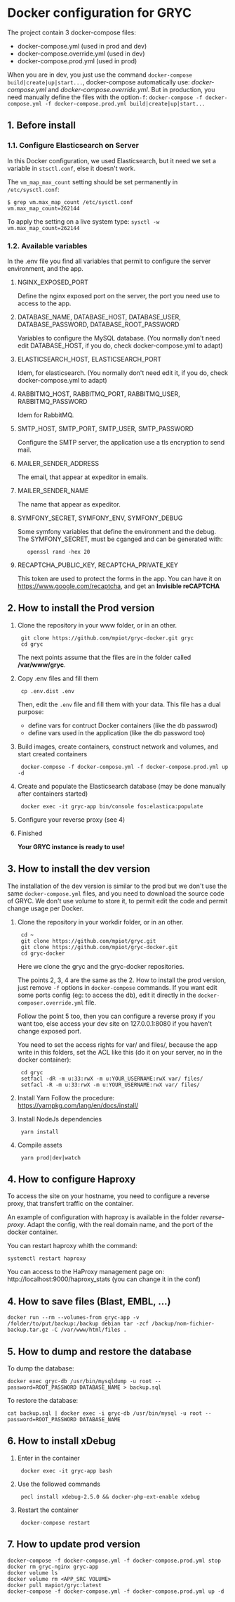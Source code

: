 # Docker configuration for GRYC

The project contain 3 docker-compose files:
- docker-compose.yml (used in prod and dev)
- docker-compose.override.yml (used in dev)
- docker-compose.prod.yml (used in prod)

When you are in dev, you just use the command `docker-compose build|create|up|start...`, docker-compose automatically use:
*docker-compose.yml* and *docker-compose.override.yml*.
But in production, you need manually define the files with the option`-f`: 
`docker-compose -f docker-compose.yml -f docker-compose.prod.yml build|create|up|start...`

## 1. Before install

### 1.1. Configure Elasticsearch on Server
In this Docker configuration, we used Elasticsearch, but it need we set a variable in `stsctl.conf`, else it doesn't work.

The `vm_map_max_count` setting should be set permanently in `/etc/sysctl.conf`:

    $ grep vm.max_map_count /etc/sysctl.conf
    vm.max_map_count=262144

To apply the setting on a live system type: `sysctl -w vm.max_map_count=262144`

### 1.2. Available variables

In the .env file you find all variables that permit to configure the server environment, and the app.

  1. NGINX_EXPOSED_PORT

        Define the nginx exposed port on the server, the port you need use to access to the app. 

  2. DATABASE_NAME, DATABASE_HOST, DATABASE_USER, DATABASE_PASSWORD, DATABASE_ROOT_PASSWORD

        Variables to configure the MySQL database. (You normally don't need edit DATABASE_HOST, if you do, check docker-compose.yml to adapt)

  3. ELASTICSEARCH_HOST, ELASTICSEARCH_PORT

        Idem, for elasticsearch. (You normally don't need edit it, if you do, check docker-compose.yml to adapt)

  4. RABBITMQ_HOST, RABBITMQ_PORT, RABBITMQ_USER, RABBITMQ_PASSWORD

        Idem for RabbitMQ.

  5. SMTP_HOST, SMTP_PORT, SMTP_USER, SMTP_PASSWORD

        Configure the SMTP server, the application use a tls encryption to send mail.

  6. MAILER_SENDER_ADDRESS
  
        The email, that appear at expeditor in emails.

  7. MAILER_SENDER_NAME

        The name that appear as expeditor.

  8. SYMFONY_SECRET, SYMFONY_ENV, SYMFONY_DEBUG

        Some symfony variables that define the environment and the debug. The SYMFONY_SECRET, must be cganged and can be generated with:
        
            openssl rand -hex 20

  9. RECAPTCHA_PUBLIC_KEY, RECAPTCHA_PRIVATE_KEY

        This token are used to protect the forms in the app. You can have it on https://www.google.com/recaptcha, 
        and get an **Invisible reCAPTCHA**

## 2. How to install the Prod version

1. Clone the repository in your www folder, or in an other.

        git clone https://github.com/mpiot/gryc-docker.git gryc
        cd gryc

    The next points assume that the files are in the folder called **/var/www/gryc**.

2. Copy .env files and fill them

        cp .env.dist .env

    Then, edit the `.env` file and fill them with your data. This file has a dual purpose:
     - define vars for contruct Docker containers (like the db passwrod)
     - define vars used in the application (like the db password too)
    
3. Build images, create containers, construct network and volumes, and start created containers 

        docker-compose -f docker-compose.yml -f docker-compose.prod.yml up -d

4. Create and populate the Elasticsearch database (may be done manually after containers started)

        docker exec -it gryc-app bin/console fos:elastica:populate

5. Configure your reverse proxy (see 4)

6. Finished

    **Your GRYC instance is ready to use!**

## 3. How to install the dev version

The installation of the dev version is similar to the prod but we don't use the same `docker-compose.yml` files, and you
need to download the source code of GRYC. We don't use volume to store it, to permit edit the code and permit change usage
per Docker.

1. Clone the repository in your workdir folder, or in an other.

        cd ~
        git clone https://github.com/mpiot/gryc.git
        git clone https://github.com/mpiot/gryc-docker.git
        cd gryc-docker

    Here we clone the gryc and the gryc-docker repositories.
 
    The points 2, 3, 4 are the same as the 2. How to install the prod version, just remove `-f` options in `docker-compose` commands.
If you want edit some ports config (eg: to access the db), edit it directly in the `docker-composer.override.yml` file.

    Follow the point 5 too, then you can configure a reverse proxy if you want too, else access your dev site on 127.0.0.1:8080
if you haven't change exposed port.

    You need to set the access rights for var/ and files/, because the app write in this folders, set the ACL like this
(do it on your server, no in the docker container):

        cd gryc
        setfacl -dR -m u:33:rwX -m u:YOUR_USERNAME:rwX var/ files/
        setfacl -R -m u:33:rwX -m u:YOUR_USERNAME:rwX var/ files/

 2. Install Yarn
   Follow the procedure: https://yarnpkg.com/lang/en/docs/install/

 4. Install NodeJs dependencies
 
         yarn install
 
 3. Compile assets
 
         yarn prod|dev|watch

## 4. How to configure Haproxy

To access the site on your hostname, you need to configure a reverse proxy, that transfert traffic on the container.

An example of configuration with haproxy is available in the folder *reverse-proxy*.
Adapt the config, with the real domain name, and the port of the docker container.

You can restart haproxy whith the command:

    systemctl restart haproxy

You can access to the HaProxy management page on: http://localhost:9000/haproxy_stats (you can change it in the conf)

## 4. How to save files (Blast, EMBL, ...)

    docker run --rm --volumes-from gryc-app -v /folder/to/put/backup:/backup debian tar -zcf /backup/nom-fichier-backup.tar.gz -C /var/www/html/files .

## 5. How to dump and restore the database

To dump the database:

    docker exec gryc-db /usr/bin/mysqldump -u root --password=ROOT_PASSWORD DATABASE_NAME > backup.sql

To restore the database:

    cat backup.sql | docker exec -i gryc-db /usr/bin/mysql -u root --password=ROOT_PASSWORD DATABASE_NAME

## 6. How to install xDebug

1. Enter in the container

        docker exec -it gryc-app bash
    
2. Use the followed commands

        pecl install xdebug-2.5.0 && docker-php-ext-enable xdebug

3. Restart the container

        docker-compose restart

## 7. How to update prod version

    docker-compose -f docker-compose.yml -f docker-compose.prod.yml stop
    docker rm gryc-nginx gryc-app
    docker volume ls
    docker volume rm <APP_SRC VOLUME>
    docker pull mapiot/gryc:latest 
    docker-compose -f docker-compose.yml -f docker-compose.prod.yml up -d
